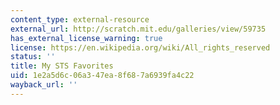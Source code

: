 ```yaml
---
content_type: external-resource
external_url: http://scratch.mit.edu/galleries/view/59735
has_external_license_warning: true
license: https://en.wikipedia.org/wiki/All_rights_reserved
status: ''
title: My STS Favorites
uid: 1e2a5d6c-06a3-47ea-8f68-7a6939fa4c22
wayback_url: ''
---
```

